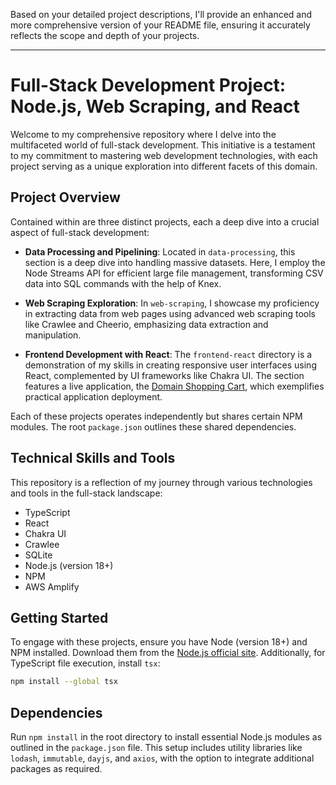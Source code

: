 Based on your detailed project descriptions, I'll provide an enhanced and more comprehensive version of your README file, ensuring it accurately reflects the scope and depth of your projects.

---

# Full-Stack Development Project: Node.js, Web Scraping, and React

Welcome to my comprehensive repository where I delve into the multifaceted world of full-stack development. This initiative is a testament to my commitment to mastering web development technologies, with each project serving as a unique exploration into different facets of this domain.

## Project Overview

Contained within are three distinct projects, each a deep dive into a crucial aspect of full-stack development:

- **Data Processing and Pipelining**: Located in `data-processing`, this section is a deep dive into handling massive datasets. Here, I employ the Node Streams API for efficient large file management, transforming CSV data into SQL commands with the help of Knex.

- **Web Scraping Exploration**: In `web-scraping`, I showcase my proficiency in extracting data from web pages using advanced web scraping tools like Crawlee and Cheerio, emphasizing data extraction and manipulation.

- **Frontend Development with React**: The `frontend-react` directory is a demonstration of my skills in creating responsive user interfaces using React, complemented by UI frameworks like Chakra UI. The section features a live application, the [Domain Shopping Cart](https://main.d3dvm7vdkjxj45.amplifyapp.com/), which exemplifies practical application deployment.

Each of these projects operates independently but shares certain NPM modules. The root `package.json` outlines these shared dependencies.

## Technical Skills and Tools

This repository is a reflection of my journey through various technologies and tools in the full-stack landscape:

- TypeScript
- React
- Chakra UI
- Crawlee
- SQLite
- Node.js (version 18+)
- NPM
- AWS Amplify

## Getting Started

To engage with these projects, ensure you have Node (version 18+) and NPM installed. Download them from the [Node.js official site](https://nodejs.org/en/download). Additionally, for TypeScript file execution, install `tsx`:

```sh
npm install --global tsx
```

## Dependencies

Run `npm install` in the root directory to install essential Node.js modules as outlined in the `package.json` file. This setup includes utility libraries like `lodash`, `immutable`, `dayjs`, and `axios`, with the option to integrate additional packages as required.